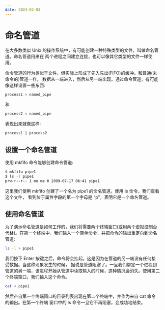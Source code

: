 ```yaml
---
date: 2024-02-03
---
```


# 命名管道

在大多数类似 Unix 的操作系统中，有可能创建一种特殊类型的文件，叫做命名管道。命名管道用来在 两个进程之间建立连接，也可以像其它类型的文件一样使用。

命令管道的行为类似于文件，但实际上形成了先入先出(FIFO)的缓冲。和普通(未命令的)管道一样， 数据从一端进入，然后从另一端出现。通过命令管道，有可能像这样设置一些东西:

```bash
process1 > named_pipe
```

和

```bash
process2 < named_pipe
```

表现出来就像这样:

```bash
process1 | process2
```

## 设置一个命名管道

使用 mkfifo 命令能够创建命令管道:

```bash
$ mkfifo pipe1
$ ls -l pipe1
prw-r--r-- 1 me me 0 2009-07-17 06:41 pipe1
```

这里我们使用 mkfifo 创建了一个名为 pipe1 的命名管道。使用 ls 命令，我们查看这个文件， 看到位于属性字段的第一个字母是 “p”，表明它是一个命名管道。

## 使用命名管道

为了演示命名管道是如何工作的，我们将需要两个终端窗口(或用两个虚拟控制台代替)。在第一个终端中，我们输入一个简单命令，并把命令的输出重定向到命名管道:

```bash
ls -l > pipe1
```

我们按下 Enter 按键之后，命令将会挂起。这是因为在管道的另一端没有任何接受数据。当这种现象发生的时候， 据说是管道阻塞了。一旦我们绑定一个进程到管道的另一端，该进程开始从管道中读取输入的时候，这种情况会消失。使用第二个终端窗口，我们输入这个命令。

```bash
cat < pipe1
```

然后产自第一个终端窗口的目录列表出现在第二个终端中，并作为来自 cat 命令的输出。在第一个终端 窗口中的 ls 命令一旦它不再阻塞，会成功地结束。
